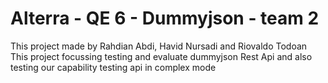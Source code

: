 # Alterra - QE 6 - Dummyjson - team 2

This project made by Rahdian Abdi, Havid Nursadi and Riovaldo Todoan
This project focussing testing and evaluate dummyjson Rest Api and also testing our capability testing api in complex mode

